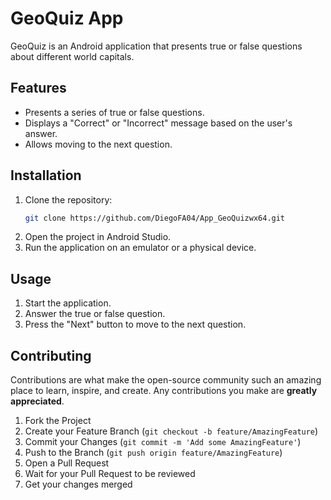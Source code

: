 # GeoQuiz App

GeoQuiz is an Android application that presents true or false questions about different world capitals.

## Features

- Presents a series of true or false questions.
- Displays a "Correct" or "Incorrect" message based on the user's answer.
- Allows moving to the next question.

## Installation

1. Clone the repository:
   ```sh
   git clone https://github.com/DiegoFA04/App_GeoQuizwx64.git
    ```
2. Open the project in Android Studio.
3. Run the application on an emulator or a physical device.

## Usage

1. Start the application.
2. Answer the true or false question.
3. Press the "Next" button to move to the next question.

## Contributing

Contributions are what make the open-source community such an amazing place to learn, inspire, and create. Any contributions you make are **greatly appreciated**.

1. Fork the Project
2. Create your Feature Branch (`git checkout -b feature/AmazingFeature`)
3. Commit your Changes (`git commit -m 'Add some AmazingFeature'`)
4. Push to the Branch (`git push origin feature/AmazingFeature`)
5. Open a Pull Request
6. Wait for your Pull Request to be reviewed
7. Get your changes merged
